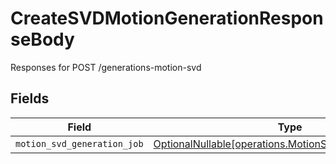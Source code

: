 # CreateSVDMotionGenerationResponseBody

Responses for POST /generations-motion-svd


## Fields

| Field                                                                                                          | Type                                                                                                           | Required                                                                                                       | Description                                                                                                    |
| -------------------------------------------------------------------------------------------------------------- | -------------------------------------------------------------------------------------------------------------- | -------------------------------------------------------------------------------------------------------------- | -------------------------------------------------------------------------------------------------------------- |
| `motion_svd_generation_job`                                                                                            | [OptionalNullable[operations.MotionSvdGenerationOutput]](../../models/operations/motionsvdgenerationoutput.md) | :heavy_minus_sign:                                                                                             | N/A                                                                                                            |